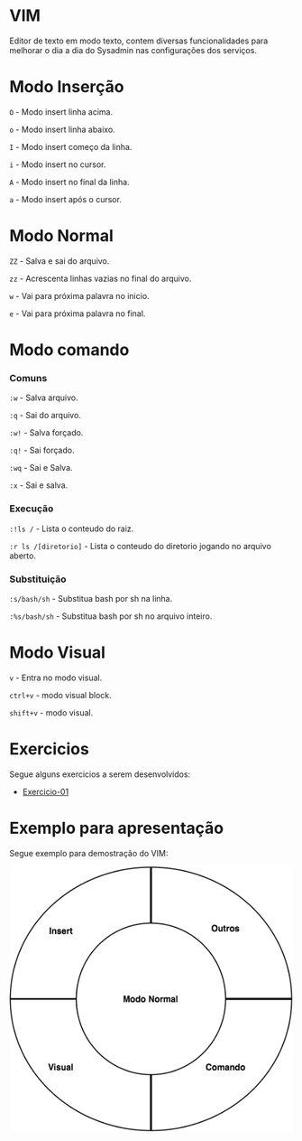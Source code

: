 # VIM

Editor de texto em modo texto, contem diversas funcionalidades para melhorar o dia a dia do Sysadmin nas configurações dos serviços.

# Modo Inserção

`O` - Modo insert linha acima.

`o` - Modo insert linha abaixo.

`I` - Modo insert começo da linha.

`i` - Modo insert no cursor.

`A` - Modo insert no final da linha.

`a` - Modo insert após o cursor.

# Modo Normal

`ZZ`          - Salva e sai do arquivo.

`zz`          - Acrescenta linhas vazias no final do arquivo.

`w`           - Vai para próxima palavra no inicio.

`e`           - Vai para próxima palavra no final.

# Modo comando

### Comuns

`:w`          - Salva arquivo.

`:q`          - Sai do arquivo.

`:w!`         - Salva forçado.

`:q!`         - Sai forçado.

`:wq`         - Sai e Salva.

`:x`          - Sai e salva.

### Execução

`:!ls /`      - Lista o conteudo do raiz.

`:r ls /[diretorio]`     - Lista o conteudo do diretorio jogando no arquivo aberto.

### Substituição

`:s/bash/sh`  - Substitua bash por sh na linha.

`:%s/bash/sh` - Substitua bash por sh no arquivo inteiro.

# Modo Visual

`v`               - Entra no modo visual.

`ctrl+v`          - modo visual block.

`shift+v`         - modo visual.

# Exercicios

Segue alguns exercicios a serem desenvolvidos:

* [Exercicio-01](./vim_exercicio/exercicio01.md)

# Exemplo para apresentação

Segue exemplo para demostração do VIM:

![](./.images/img01.png)